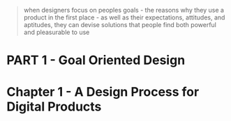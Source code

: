 > when designers focus on peoples goals - the reasons why they use a product in the first place - as well as their expectations, attitudes, and aptitudes, they can devise solutions that people find both powerful and pleasurable to use

# PART 1 - Goal Oriented Design
# Chapter 1 - A Design Process for Digital Products

